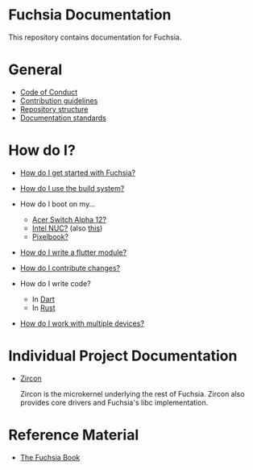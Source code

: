 Fuchsia Documentation
=======================================

This repository contains documentation for Fuchsia.

# General

+ [Code of Conduct](/CODE_OF_CONDUCT.md)
+ [Contribution guidelines](/CONTRIBUTING.md)
+ [Repository structure](/layer_repository_structure.md)
+ [Documentation standards](/documentation_standards.md)


# How do I?

+ [How do I get started with Fuchsia?][getting_started]

+ [How do I use the build system?][build_system]

+ How do I boot on my...
  + [Acer Switch Alpha 12?][acer_12]
  + [Intel NUC?][intel_nuc] (also [this](/developing_on_nuc.md))
  + [Pixelbook?][pixelbook]

+ [How do I write a flutter module?][flutter_module]

+ [How do I contribute changes?][contributing]

+ How do I write code?
  + In [Dart](/dart.md)
  + In [Rust](/rust.md)

+ [How do I work with multiple devices?](/multi_device.md)


# Individual Project Documentation

+ [Zircon][zircon]

    Zircon is the microkernel underlying the rest of Fuchsia. Zircon
    also provides core drivers and Fuchsia's libc implementation.


# Reference Material

+ [The Fuchsia Book](book.md)


[zircon]: https://fuchsia.googlesource.com/zircon/+/master/README.md "Zircon"
[getting_started]: getting_started.md "Getting started"
[build_system]: build_system.md "Build system"
[acer_12]: https://fuchsia.googlesource.com/zircon/+/master/docs/targets/acer12.md "Acer 12"
[intel_nuc]: https://fuchsia.googlesource.com/zircon/+/master/docs/targets/nuc.md "Intel NUC"
[pixelbook]: /hardware/pixelbook.md "Pixelbook"
[flutter_module]: https://fuchsia.googlesource.com/peridot/+/master/examples/HOWTO_FLUTTER.md "Flutter modules"
[contributing]: /CONTRIBUTING.md "Contributing changes"
